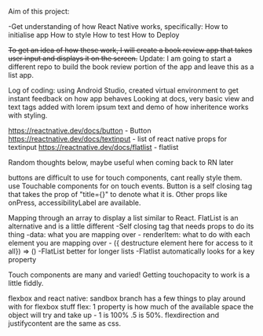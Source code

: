 Aim of this project:

-Get understanding of how React Native works, specifically: How to initialise app How to style How to test How to Deploy

~~To get an idea of how these work, I will create a book review app that takes user input and displays it on the screen.~~
Update: I am going to start a different repo to build the book review portion of the app and leave this as a list app.

Log of coding: using Android Studio, created virtual environment to get instant feedback on how app behaves Looking at docs, very basic view and text tags added with lorem ipsum text and demo of how inheritence works with styling.

https://reactnative.dev/docs/button - Button https://reactnative.dev/docs/textinput - list of react native props for textinput https://reactnative.dev/docs/flatlist - flatlist

Random thoughts below, maybe useful when coming back to RN later

buttons are difficult to use for touch components, cant really style them. use Touchable components for on touch events. Button is a self closing tag that takes the prop of "title={}" to denote what it is. Other props like onPress, accessibilityLabel are available.

Mapping through an array to display a list similar to React. FlatList is an alternative and is a little different -Self closing tag that needs props to do its thing -data: what you are mapping over - renderItem: what to do with each element you are mapping over - ({ destructure element here for access to it all}) => () -FlatList better for longer lists -Flatlist automatically looks for a key property

Touch components are many and varied! Getting touchopacity to work is a little fiddly.

flexbox and react native: sandbox branch has a few things to play around with for flexbox stuff flex: 1 property is how much of the available space the object will try and take up - 1 is 100% .5 is 50%. flexdirection and justifycontent are the same as css.
